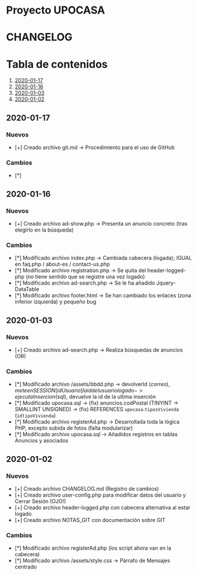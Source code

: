 # Proyecto UPOCASA

# CHANGELOG

# Tabla de contenidos
1. [2020-01-17](#2020-01-17)
2. [2020-01-16](#2020-01-16)
3. [2020-01-03](#2020-01-03)
4. [2020-01-02](#2020-01-02)

## 2020-01-17

### Nuevos 

* [+] Creado archivo git.md                 -> Procedimiento para el uso de GitHub

### Cambios

* [*] 


## 2020-01-16

### Nuevos 

* [+] Creado archivo ad-show.php           -> Presenta un anuncio concreto (tras elegirlo en la búsqueda)

### Cambios

* [*] Modificado archivo index.php         -> Cambiada cabecera (logada); IGUAL en faq.php / about-es / contact-us.php
* [*] Modificado archivo registration.php  -> Se quita del header-logged-php (no tiene sentido que se registre una vez logado)
* [*] Modificado archivo ad-search.php     -> Se le ha añadido Jquery-DataTable
* [*] Modificado archivo footer.html       -> Se han cambiado los enlaces (zona inferior izquierda) y pequeño bug

## 2020-01-03

### Nuevos 

* [+] Creado archivo ad-search.php         -> Realiza búsquedas de anuncios (OR)

### Cambios

* [*] Modificado archivo /assets/bbdd.php  -> devolverId ($correo), mete en SESSION[idUsuario] la id del usuario logado
                                           -> ejecutaInsercion ($sql), devuelve la id de la ultima inserción
* [*] Modificado upocasa.sql               -> (fix) anuncios.codPostal (TINYINT -> SMALLINT UNSIGNED)
                                           -> (fix) REFERENCES `upocasa`.`tiposVivienda` (`idtipoVivienda`)
* [*] Modificado archivo registerAd.php    -> Desarrollada toda la lógica PHP, excepto subida de fotos (falta modularizar)
* [*] Modificado archivo upocasa.sql       -> Añadidos registros en tablas Anuncios y asociados

## 2020-01-02

### Nuevos 

* [+] Creado archivo CHANGELOG.md (Registro de cambios)
* [+] Creado archivo user-config.php para modificar datos del usuario y Cerrar Sesión (OJO!)
* [+] Creado archivo header-logged.php con cabecera alternativa al estar logado
* [+] Creado archivo NOTAS_GIT con documentación sobre GIT

### Cambios

* [*] Modificado archivo registerAd.php (los script ahora van en la cabecera)
* [*] Modificado archivo /assets/style.css -> Párrafo de Mensajes centrado
